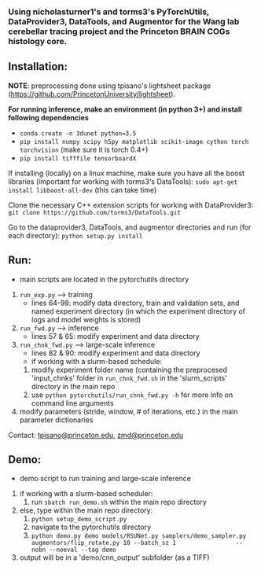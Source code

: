 ### Using nicholasturner1's and torms3's PyTorchUtils, DataProvider3, DataTools, and Augmentor for the Wang lab cerebellar tracing project and the Princeton BRAIN COGs histology core.

## Installation:

**NOTE**: preprocessing done using tpisano's lightsheet package (https://github.com/PrincetonUniversity/lightsheet).

**For running inference, make an environment (in python 3+) and install following dependencies**

- `conda create -n 3dunet python=3.5`
- `pip install numpy scipy h5py matplotlib scikit-image cython torch torchvision` (make sure it is torch 0.4+)
- `pip install tifffile tensorboardX`

If installing (locally) on a linux machine, make sure you have all the boost libraries (important for working with torms3's DataTools):
`sudo apt-get install libboost-all-dev` (this can take time)

Clone the necessary C++ extension scripts for working with DataProvider3:
`git clone https://github.com/torms3/DataTools.git`

Go to the dataprovider3, DataTools, and augmentor directories and run (for each directory):
`python setup.py install`

## Run:
- main scripts are located in the pytorchutils directory
1. `run_exp.py` --> training
    - lines 64-98: modify data directory, train and validation sets, and named experiment   	  directory (in which the experiment directory of logs and model weights is stored) 
2. `run_fwd.py` --> inference
    - lines 57 & 65: modify experiment and data directory 
3. `run_chnk_fwd.py` --> large-scale inference
    - lines 82 & 90: modify experiment and data directory 
    - if working with a slurm-based schedule:
	1. modify experiment folder name (containing the preprocesed 'input_chnks' folder 	  in `run_chnk_fwd.sh` in the 'slurm_scripts' directory in the main repo
	2. use `python pytorchutils/run_chnk_fwd.py -h` for more info on command line 		arguments
4. modify parameters (stride, window, # of iterations, etc.) in the main parameter dictionaries


Contact: tpisano@princeton.edu, zmd@princeton.edu

## Demo:
- demo script to run training and large-scale inference

1. if working with a slurm-based scheduler:
	1. run `sbatch run_demo.sh` within the main repo directory
4. else, type within the main repo directory:
	1. `python setup_demo_script.py`
	2. navigate to the pytorchutils directory
	2. `python demo.py demo models/RSUNet.py samplers/demo_sampler.py augmentors/flip_rotate.py 10 --batch_sz 1 		   		--nobn --noeval --tag demo` 
5. output will be in a 'demo/cnn_output' subfolder (as a TIFF)
